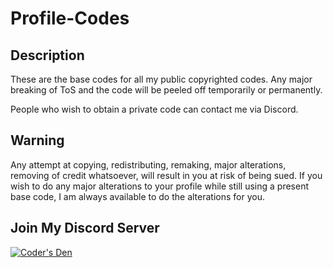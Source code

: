 # Profile-Codes
## Description

These are the base codes for all my public copyrighted codes. Any major breaking of ToS and the code will be peeled off temporarily or permanently.

People who wish to obtain a private code can contact me via Discord.

## Warning

Any attempt at copying, redistributing, remaking, major alterations, removing of credit whatsoever, will result in you at risk of being sued. If you wish to do any major alterations to your profile while still using a present base code, I am always available to do the alterations for you.

## Join My Discord Server

[![Coder's Den](https://i.imgur.com/ZMbLuCN.png)](https://discord.gg/XNKbkw)
